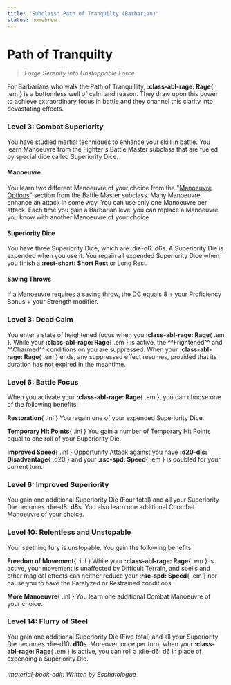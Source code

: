```yaml
---
title: "Subclass: Path of Tranquilty (Barbarian)"
status: homebrew
---
```


<p style="display:none">
Forge Serenity into Unstoppable Force
</p>

# Path of Tranquilty

> *Forge Serenity into Unstoppable Force*

For Barbarians who walk the Path of Tranquillity, **:class-abl-rage: Rage**{ .em } is a bottomless well of calm and reason. They draw upon this power to achieve extraordinary focus in battle and they channel this clarity into devastating effects.

### Level 3: Combat Superiority

You have studied martial techniques to enhance your skill in battle. You learn Manoeuvre from the Fighter's Battle Master subclass that are fueled by special dice called Superiority Dice.

#### Manoeuvre

You learn two different Manoeuvre of your choice from the "[Manoeuvre Options]" section from the Battle Master subclass. Many Manoeuvre enhance an attack in some way. You can use only one Manoeuvre per attack. Each time you gain a Barbarian level you can replace a Manoeuvre you know with another Manoeuvre of your choice

#### Superiority Dice

You have three Superiority Dice, which are :die-d6: d6s. A Superiority Die is expended when you use it. You regain all expended Superiority Dice when you finish a **:rest-short: Short Rest** or Long Rest.

#### Saving Throws

If a Manoeuvre requires a saving throw, the DC equals 8 + your Proficiency Bonus + your Strength modifier.

### Level 3: Dead Calm

You enter a state of heightened focus when you **:class-abl-rage: Rage**{ .em }. While your **:class-abl-rage: Rage**{ .em } is active, the ^^Frightened^^ and ^^Charmed^^ conditions on you are suppressed. When your **:class-abl-rage: Rage**{ .em } ends, any suppressed effect resumes, provided that its duration has not expired in the meantime.

### Level 6: Battle Focus

When you activate your **:class-abl-rage: Rage**{ .em }, you can choose one of the following benefits:

**Restoration**{ .inl } You regain one of your expended Superiority Dice.
  
**Temporary Hit Points**{ .inl } You gain a number of Temporary Hit Points equal to one roll of your Superiority Die.
 
**Improved Speed**{ .inl } Opportunity Attack against you have **:d20-dis: Disadvantage**{ .d20 } and your **:rsc-spd: Speed**{ .em } is doubled for your current turn.

### Level 6: Improved Superiority

You gain one additional Superiority Die (Four total) and all your Superiority Die becomes :die-d8: **d8**s. You also learn one additional Ccombat Manoeuvre of your choice.

### Level 10: Relentless and Unstopable

Your seething fury is unstopable. You gain the following benefits:

**Freedom of Movement**{ .inl } While your **:class-abl-rage: Rage**{ .em } is active, your movement is unaffected by Difficult Terrain, and spells and other magical effects can neither reduce your **:rsc-spd: Speed**{ .em } nor cause you to have the Paralyzed or Restrained conditions.

**More Manoeuvre**{ .inl } You learn one additional Combat Manoeuvre of your choice.

### Level 14: Flurry of Steel

You gain one additional Superiority Die (Five total) and all your Superiority Die becomes :die-d10: **d10**s. Moreover, once per turn, when your **:class-abl-rage: Rage**{ .em } is active, you can roll a :die-d6: d6 in place of expending a Superiority Die.

[Manoeuvre Options]: ../../option/class-options/fighter-manoeuvre/index.md

###### :material-book-edit: Written by *Eschatologue*